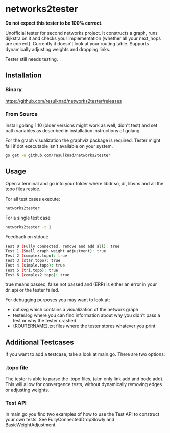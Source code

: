networks2tester
===============
**Do not expect this tester to be 100% correct.**

Unofficial tester for second networks project. It constructs a graph, runs dijkstra on it and checks your implementation (whether all your next_hops are correct). Currently it doesn't look at your routing table. Supports dynamically adjusting weights and dropping links.

Tester still needs testing.

## Installation
### Binary
https://github.com/resulknad/networks2tester/releases

### From Source
Install golang 1.10 (older versions might work as well, didn't test) and set path variables as described in installation instructions of golang.

For the graph visualization the graphviz package is required. Tester might fail if dot executable isn't available on your system.

```bash
go get -u github.com/resulknad/networks2tester
```

## Usage
Open a terminal and go into your folder where libdr.so, dr, libvns and all the topo files reside.

For all test cases execute:
```bash
networks2tester
```

For a single test case:
```bash
networks2tester -t 1
```

Feedback on stdout:
```bash
Test 0 (Fully connected, remove and add all): true
Test 1 (Small graph weight adjustment): true
Test 2 (complex.topo): true
Test 3 (star.topo): true
Test 4 (simple.topo): true
Test 5 (tri.topo): true
Test 6 (complex2.topo): true
```
true means passed, false not passed and (ERR) is either an error in your dr_api or the tester failed.

For debugging purposes you may want to look at:
- out.svg which contains a visualization of the network graph
- tester.log where you can find information about why you didn't pass a test or why the tester crashed
- {ROUTERNAME}.txt files where the tester stores whatever you print

## Additional Testcases
If you want to add a testcase, take a look at main.go. There are two options:
### .topo file
The tester is able to parse the .topo files, (atm only link add and node add). This will allow for convergence tests, without dynamically removing edges or adjusting weights.
### Test API
In main.go you find two examples of how to use the Test API to construct your own tests. See FullyConnectedDropSlowly and BasicWeightAdjustment.
